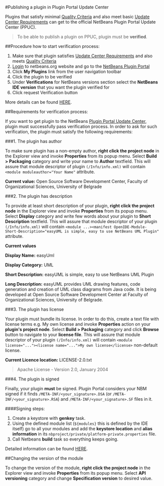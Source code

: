 #Publishing a plugin in Plugin Portal Update Center

Plugins that satisfy minimal [Quality Criteria](http://wiki.netbeans.org/PluginPortalQualityCriteria) and also meet basic [Update Center Requirements](http://wiki.netbeans.org/FaqPluginRequirements) can get to the official NetBeans Plugin Portal Update Center (PPUC).

> To be able to publish a plugin on PPUC, plugin must be **verified**.

##Procedure how to start verification process:

1.	Make sure that plugin satisfies [Update Center Requirements](http://wiki.netbeans.org/FaqPluginRequirements) and also meets [Quality Criteria](http://wiki.netbeans.org/PluginPortalQualityCriteria)
2.	[Login](https://netbeans.org/people/login) to netbeans.org website and go to the [NetBeans Plugin Portal](http://plugins.netbeans.org/PluginPortal)
3.	Click **My Plugins** link from the user navigation toolbar
4.	Click the plugin to be verified
5.	Under **Verifications** for NetBeans versions section select the **NetBeans IDE version** that you want the plugin verified for
6.	Click request Verification button

More details can be found [HERE](http://wiki.netbeans.org/FaqPluginVerificationRequest).

##Requirements for verification process:

If you want to get plugin to the NetBeans [Plugin Portal Update Center](http://wiki.netbeans.org/FaqPluginUpdateCenter), plugin must successfully pass verification process. In order to ask for such verification, the plugin must satisfy the following requirements:

###1. The plugin has author

To make sure plugin has a non-empty author, **right click the project node** in the Explorer view and invoke **Properties** from its popup menu. Select **Build > Packaging** category and write your name to **Author** textfield. This will assure that module descriptor of plugin ```(/Info/info.xml)``` will contain ```<module moduleauthor="Your Name"``` attribute.

**Current value:** Open Source Software Development Center, Faculty of Organizational Sciences, University of Belgrade


###2. The plugin has description

To provide at least short description of your plugin, **right click the project node** in the Explorer view and invoke **Properties** from its popup menu. Select **Display** category and write few words about your plugin to **Short Description** textfield. This will assure that module descriptor of your plugin``` (/Info/info.xml)``` will contain ```<module ...><manifest OpenIDE-Module-Short-Description="easyUML is simple, easy to use NetBeans UML Plugin"``` attribute.

**Current values**

 **Display Name:** easyUml
 
 **Display Category:** UML
 
 **Short Description:** easyUML is simple, easy to use NetBeans UML Plugin
 
 **Long Description:** easyUML provides UML drawing features, code generation and creation of UML class diagrams from Java code. It is being developed at Open Source Software Development Center at Faculty of Organizational Sciences, University of Belgrade.

###3. The plugin has license

Your plugin must bundle its license. In order to do this, create a text file with license terms e.g. My own license and invoke **Properties** action on your **plugin's project node**. Select **Build > Packaging** category and click **Browse** button to navigate to your **license file**. This will assure that module descriptor of your plugin ```(/Info/info.xml)``` will contain ```<module license="..."><license name="...">My own license</license>``` non-default license.

**Current Licence location:** LICENSE-2.0.txt 

> Apache License - Version 2.0, January 2004

###4. The plugin is signed

Finally, your plugin **must** be signed. Plugin Portal considers your NBM signed if it finds ```/META-INF/<your_signature>.DSA``` (or ```/META-INF/<your_signature>.RSA```) and ```/META-INF/<your_signature>.SF``` files in it.

####Signing steps:

1.	Create a keystore with **genkey** task.
2.	Using the defined module list (```${modules}``` this is defined by the IDE itself) go to all your modules and add the **keystore location** and **alias information** in its ```nbproject/private/platform-private.properties``` file.
3.	Call Netbeans **build** task so everything keeps going.

Detailed information can be found [HERE](http://wiki.netbeans.org/DevFaqSignNbm#Isn.27t_there_an_easier_way.3F).

##Changing the version of the module

To change the version of the module, **right click the project node** in the Explorer view and invoke **Properties** from its popup menu. Select **API versioning** category and change **Specification version** to desired value.

